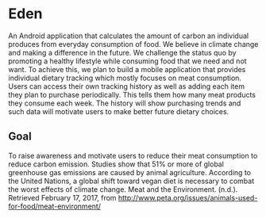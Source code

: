 # Eden
An Android application that calculates the amount of carbon an individual produces from everyday consumption of food.
We believe in climate change and making a difference in the future. We challenge the status quo by promoting a healthy lifestyle while consuming food that we need and not want. To achieve this, we plan to build a mobile application that provides individual dietary tracking which mostly focuses on meat consumption. Users can access their own tracking history as well as adding each item they plan to purchase periodically. This tells them how many meat products they consume each week. The history will show purchasing trends and such data will motivate users to make better future dietary choices.
## Goal
To raise awareness and motivate users to reduce their meat consumption to reduce carbon emission. Studies show that 51% or more of global greenhouse gas emissions are caused by animal agriculture. According to the United Nations, a global shift toward vegan diet is necessary to combat the worst effects of climate change.
Meat and the Environment. (n.d.). Retrieved February 17, 2017, from http://www.peta.org/issues/animals-used-for-food/meat-environment/  
